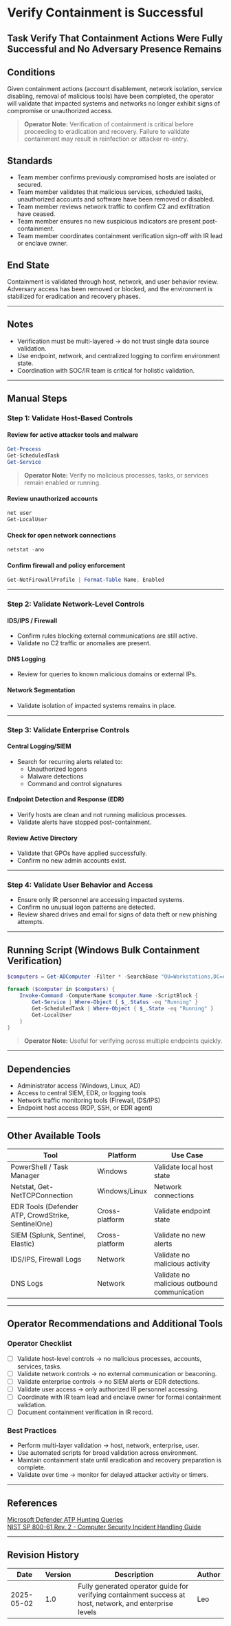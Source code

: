 # Verify Containment is Successful

## Task Verify That Containment Actions Were Fully Successful and No Adversary Presence Remains

## Conditions

Given containment actions (account disablement, network isolation, service disabling, removal of malicious tools) have been completed, the operator will validate that impacted systems and networks no longer exhibit signs of compromise or unauthorized access.

> **Operator Note:** Verification of containment is critical before proceeding to eradication and recovery. Failure to validate containment may result in reinfection or attacker re-entry.

## Standards

* Team member confirms previously compromised hosts are isolated or secured.  
* Team member validates that malicious services, scheduled tasks, unauthorized accounts and software have been removed or disabled.  
* Team member reviews network traffic to confirm C2 and exfiltration have ceased.  
* Team member ensures no new suspicious indicators are present post-containment.  
* Team member coordinates containment verification sign-off with IR lead or enclave owner.

## End State

Containment is validated through host, network, and user behavior review. Adversary access has been removed or blocked, and the environment is stabilized for eradication and recovery phases.

---

## Notes

- Verification must be multi-layered → do not trust single data source validation.  
- Use endpoint, network, and centralized logging to confirm environment state.  
- Coordination with SOC/IR team is critical for holistic validation.

---

## Manual Steps

### Step 1: Validate Host-Based Controls

#### Review for active attacker tools and malware

```powershell
Get-Process
Get-ScheduledTask
Get-Service
```

> **Operator Note:** Verify no malicious processes, tasks, or services remain enabled or running.

#### Review unauthorized accounts

```powershell
net user
Get-LocalUser
```

#### Check for open network connections

```powershell
netstat -ano
```

#### Confirm firewall and policy enforcement

```powershell
Get-NetFirewallProfile | Format-Table Name, Enabled
```

---

### Step 2: Validate Network-Level Controls

#### IDS/IPS / Firewall

- Confirm rules blocking external communications are still active.
- Validate no C2 traffic or anomalies are present.

#### DNS Logging

- Review for queries to known malicious domains or external IPs.

#### Network Segmentation

- Validate isolation of impacted systems remains in place.

---

### Step 3: Validate Enterprise Controls

#### Central Logging/SIEM

- Search for recurring alerts related to:
  - Unauthorized logons
  - Malware detections
  - Command and control signatures

#### Endpoint Detection and Response (EDR)

- Verify hosts are clean and not running malicious processes.
- Validate alerts have stopped post-containment.

#### Review Active Directory

- Validate that GPOs have applied successfully.
- Confirm no new admin accounts exist.

---

### Step 4: Validate User Behavior and Access

- Ensure only IR personnel are accessing impacted systems.
- Confirm no unusual logon patterns are detected.
- Review shared drives and email for signs of data theft or new phishing attempts.

---

## Running Script (Windows Bulk Containment Verification)

```powershell
$computers = Get-ADComputer -Filter * -SearchBase "OU=Workstations,DC=example,DC=com"

foreach ($computer in $computers) {
    Invoke-Command -ComputerName $computer.Name -ScriptBlock {
        Get-Service | Where-Object { $_.Status -eq "Running" }
        Get-ScheduledTask | Where-Object { $_.State -eq "Running" }
        Get-LocalUser
    }
}
```

> **Operator Note:** Useful for verifying across multiple endpoints quickly.

---

## Dependencies

* Administrator access (Windows, Linux, AD)  
* Access to central SIEM, EDR, or logging tools  
* Network traffic monitoring tools (Firewall, IDS/IPS)  
* Endpoint host access (RDP, SSH, or EDR agent)

---

## Other Available Tools

| Tool | Platform | Use Case |
|------|----------|----------|
| PowerShell / Task Manager | Windows | Validate local host state |
| Netstat, Get-NetTCPConnection | Windows/Linux | Network connections |
| EDR Tools (Defender ATP, CrowdStrike, SentinelOne) | Cross-platform | Validate endpoint state |
| SIEM (Splunk, Sentinel, Elastic) | Cross-platform | Validate no new alerts |
| IDS/IPS, Firewall Logs | Network | Validate no malicious activity |
| DNS Logs | Network | Validate no malicious outbound communication |

---

## Operator Recommendations and Additional Tools

### Operator Checklist

- [ ] Validate host-level controls → no malicious processes, accounts, services, tasks.
- [ ] Validate network controls → no external communication or beaconing.
- [ ] Validate enterprise controls → no SIEM alerts or EDR detections.
- [ ] Validate user access → only authorized IR personnel accessing.
- [ ] Coordinate with IR team lead and enclave owner for formal containment validation.
- [ ] Document containment verification in IR record.

### Best Practices

- Perform multi-layer validation → host, network, enterprise, user.
- Use automated scripts for broad validation across environment.
- Maintain containment state until eradication and recovery preparation is complete.
- Validate over time → monitor for delayed attacker activity or timers.

---

## References

[Microsoft Defender ATP Hunting Queries](https://learn.microsoft.com/en-us/microsoft-365/security/defender/advanced-hunting-overview)  
[NIST SP 800-61 Rev. 2 - Computer Security Incident Handling Guide](https://nvlpubs.nist.gov/nistpubs/SpecialPublications/NIST.SP.800-61r2.pdf)

---

## Revision History

| Date | Version | Description | Author |
|------|---------|-------------|--------|
| 2025-05-02 | 1.0 | Fully generated operator guide for verifying containment success at host, network, and enterprise levels | Leo |
